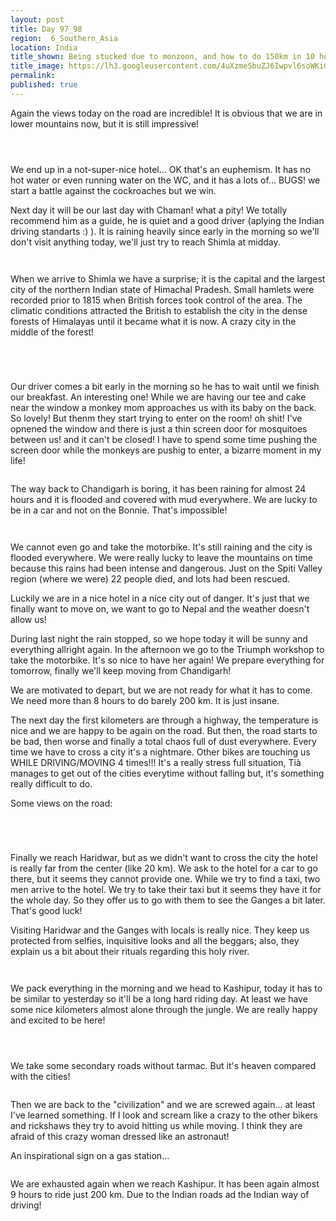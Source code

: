 ```yaml
---
layout: post
title: Day 97_98
region:  6_Southern_Asia
location: India
title_shown: Being stucked due to monzoon, and how to do 150km in 10 hours in India
title_image: https://lh3.googleusercontent.com/4uXzmeSbuZJ6Iwpvl6soWKiGDFyyFNj4Jp1-g1ANvQrIKxSYM8SWcNb2GaZBihx37VzAlHv_2XmxjvcCf67PDpCaumhtoXDu_u8AdMOTfcvQSiFlvHuFarWa5S0p8swXagRE5srM1BXxIjgd9RR_DYUfb2pobS9aPB8KRLTppeG8heG6wPzxyQgxyIwWN44GzW4KDgnN-rr5OuYasPVs8ZQRCxMG5vSTBCO60OgU2wirKJQKPTbHLaVHd3BQZJ8SalHGLpukr2SMPjLECvSJLXiwGlQd52JepevIYwPJ4JbkSojvOpO1wX-v9gfM4RxBv80Mq43igEvCPLNGPmpgx1e_n63BDGXW4bqRvBQnIPj1jnYNM48rOsV19Pb0SLCH7YJMI1nPpHVev87GfFNPR0yqT-YIouAun0EnyfI8I-MBlfceifKdO-crgfS1WwSGwGqC_oUwkJvCCiL3PqQlDwG1GxTGon033AAed2GOJfLx4HBjxNbt64tg2VpX7ewUzx8T3D5RTKLjAgJi37aO4QcA8B4_oBNX9KYnEXGONgFhFD3_GFHxBoQo-nf-QWMDiPPkpcj3uEGcj5KrvhRAYY7iHznt2XDR5mfLIfU2nfWIw9hrIiVsguvAfGfjNNHrNKklfYKU8h0iVX2S3SgVlXTHMO-R20Y0p2HnX5uZONJXqdZI-leRatSBY8eeXa1urvZNVRsiTSJTSAI759k=w836-h627-no 
permalink: 
published: true
---
```


Again the views today on the road are incredible! It is obvious that we are in lower mountains now, but it is still impressive!

<p><a
href="https://lh3.googleusercontent.com/vpzbJ0LpoHuOp1igLKWKyR_11B_uij-Wf1QSImQOyYzmLKBh5glg4WOtHtNRBWY9J4GxeL0NCeSUgB1QoES9Fk97Ak4WhtP2TiqRxGNZcJP_uR32ZIt_CHB3zLQxAmY-rylQJYorV8iUMFgB1ppKEMbzQYUQcjOf1R_hOMSs2-bBQHcOCt7U7vspAuTRxDYSVaNlQPgdwnMt2EkR-MUAjht-FWBw4Dewz29zaTrWwXuyd2zYv9t9CFdVLW4ZgnNZvZhFfBzPIz1St-BsWxuAyqTvzcrsJr5lsx2S54-N4mxBlYN1oQXExkPs_mR9dRV_79UeEGO_VlS_aQsKZJB2LR3BYGzayKHu_ZB8GGV2IL6o0RzGHoQY__CkH0lmIpbtUecWZ8LGI_bG36hV1aGLCHBBD8-u1K4gLb4BkDQK4T6tik2iiTveg5QGGBtSJCfVYQj3oU7qRZG_Xd_xOz7CZ4PlVf2hr5IpVAR62U0-5-CVQVwYyzuC4h6sY9rVAbO4dm49IWWt1OXx7y6_thyQl0kbq1WwfLF3pmrOjLZAWUl9rQm9kjFxdiwRWXG1jwDVB4IbM1mr7jO7bDGiSzd-l7Y1-PJfCbOL_FKNZQn3XSSSIGLYT4l_dUrJfpP6Gt1gBBVFiAFBGxyqi92OrrDVCl4pWhEXb0myIBLGKKk-8HzbE679v3FOADlDGA=w836-h627-no"><img 
src="https://lh3.googleusercontent.com/vpzbJ0LpoHuOp1igLKWKyR_11B_uij-Wf1QSImQOyYzmLKBh5glg4WOtHtNRBWY9J4GxeL0NCeSUgB1QoES9Fk97Ak4WhtP2TiqRxGNZcJP_uR32ZIt_CHB3zLQxAmY-rylQJYorV8iUMFgB1ppKEMbzQYUQcjOf1R_hOMSs2-bBQHcOCt7U7vspAuTRxDYSVaNlQPgdwnMt2EkR-MUAjht-FWBw4Dewz29zaTrWwXuyd2zYv9t9CFdVLW4ZgnNZvZhFfBzPIz1St-BsWxuAyqTvzcrsJr5lsx2S54-N4mxBlYN1oQXExkPs_mR9dRV_79UeEGO_VlS_aQsKZJB2LR3BYGzayKHu_ZB8GGV2IL6o0RzGHoQY__CkH0lmIpbtUecWZ8LGI_bG36hV1aGLCHBBD8-u1K4gLb4BkDQK4T6tik2iiTveg5QGGBtSJCfVYQj3oU7qRZG_Xd_xOz7CZ4PlVf2hr5IpVAR62U0-5-CVQVwYyzuC4h6sY9rVAbO4dm49IWWt1OXx7y6_thyQl0kbq1WwfLF3pmrOjLZAWUl9rQm9kjFxdiwRWXG1jwDVB4IbM1mr7jO7bDGiSzd-l7Y1-PJfCbOL_FKNZQn3XSSSIGLYT4l_dUrJfpP6Gt1gBBVFiAFBGxyqi92OrrDVCl4pWhEXb0myIBLGKKk-8HzbE679v3FOADlDGA=w836-h627-no" class="oversize" alt=""></a></p>

<p><a
href="https://lh3.googleusercontent.com/zdcKXCAHfIyu1vO5mzNP36vWD6-HzjqGY91VSh5XzfHnvCk2F8TN3AjMYB12BWp84QszBoD8eOCNlZQ_gtL2E8Uvql-PISW3-f6Z6UXl5PxIsl60fewH9O7cZDnbkoSBGr4XcQdZc2r8lN4PBMeSCcY48L9rsygdOmhHZ6URz3gzXEH9S8ee8NrZLoJHc0NvpWdumvcwF4eHWG4dQifxCVEbHZ6ZeR8ygPTaXkB5btJYHMdvRVB1qBOu7GdZ3MzYrYKdPvR4nT97OkukEXbjqw8VzmOZ0AKKeG7d1tj2DdSNV1m_Fwcw8aTsHG_vgpOceK4R7-pSBg9pE3HdWE7L9O6Dtok6BKYofYif5SiNvoyVsoUXZLh685mDPFTakU0H6Iqkgb-XevqgA_N6fSM5ZZ9ZuE6AMeRJPOsIz2WY9U0poO3xl9MMU6UqflSaYos_xgmuvxN1K2JCIty8dX-5qTCjzHErKKyNFYS5vgsgqsxlVQB19i3ijHDL4vATmKyazgzHALbfnAwACf_RRd5661Vp9tQIiStkFjjk14z-wWarBRJPYxohqdj_RptftC48q28V3FwrCeQc-nMLWz0chYNUszKcPEXaTKwf_d41r_40Mj2UNr7XLmqjkeMoxeVWm6sThKPqZ2-dY7wpAuGkgYjToc6rowsZXCsk9Rhlsc0bM4wvZycZnxYfNQ=w836-h627-no"><img 
src="https://lh3.googleusercontent.com/zdcKXCAHfIyu1vO5mzNP36vWD6-HzjqGY91VSh5XzfHnvCk2F8TN3AjMYB12BWp84QszBoD8eOCNlZQ_gtL2E8Uvql-PISW3-f6Z6UXl5PxIsl60fewH9O7cZDnbkoSBGr4XcQdZc2r8lN4PBMeSCcY48L9rsygdOmhHZ6URz3gzXEH9S8ee8NrZLoJHc0NvpWdumvcwF4eHWG4dQifxCVEbHZ6ZeR8ygPTaXkB5btJYHMdvRVB1qBOu7GdZ3MzYrYKdPvR4nT97OkukEXbjqw8VzmOZ0AKKeG7d1tj2DdSNV1m_Fwcw8aTsHG_vgpOceK4R7-pSBg9pE3HdWE7L9O6Dtok6BKYofYif5SiNvoyVsoUXZLh685mDPFTakU0H6Iqkgb-XevqgA_N6fSM5ZZ9ZuE6AMeRJPOsIz2WY9U0poO3xl9MMU6UqflSaYos_xgmuvxN1K2JCIty8dX-5qTCjzHErKKyNFYS5vgsgqsxlVQB19i3ijHDL4vATmKyazgzHALbfnAwACf_RRd5661Vp9tQIiStkFjjk14z-wWarBRJPYxohqdj_RptftC48q28V3FwrCeQc-nMLWz0chYNUszKcPEXaTKwf_d41r_40Mj2UNr7XLmqjkeMoxeVWm6sThKPqZ2-dY7wpAuGkgYjToc6rowsZXCsk9Rhlsc0bM4wvZycZnxYfNQ=w836-h627-no" class="oversize" alt=""></a></p>

<p><a
href="https://lh3.googleusercontent.com/6A6LJTrctkt97U0dA9gEMWthMreX36ZNKM7hiPgimpyUTofiOrCITvtX8sUaKWkxXcSZZLw_qkl7Vi20jwawgORBsA6i_E81AKZBnLoBZQdZxTiQ8ym2jFYHVxQ3dzD4ImNFZ0w4lNINyTU2nCkaiRWw6G4_sITMSKdgqu3YNbt1y-PVDXxWFSltDsRCeCgJjPQRm9JhvIBWnS3sOt9rNJ1FIll-vdE0hqOADH97UxDQfhjmccDcxk6rGd09Qwy7vvTQV2kB7jbE-_HB4YXebrFqdr7BPUpnDruj7H9Cf-wbHI4vKh_npXqe9JltR-XUFPzviIxbajXl_64Wt2cFmNyJCxAOlbaNMQDozgjAc454MX2DWQxdMwdPZE3Mqh2S6gZ-zm1Hcz_k6_tFwZtFEgiy5RT8fdXp9M3Ky7jBzm69_Y36_gjh7kLbK6DkU19UNhwvJ_uAnPQjQEkTLu6PX4IfpWHpButvudeZk4KYuZRVfOVIc3FyasEgcDV2q5H9dr7XX4zK8ZkfQLhuDPW07vaoWhsLTakZqEwrZNeMNXiycx5YJhXryUe2bOCAo2kl6vNjgWDsNEqZsQRFWBOyG9_YvNtNIlD27VmgqFT-b_s51r6_2hzhBYQ9131qz4HliNY9UWsSQOb5ju-PWndXG4ZgEUr2CvB4RyqW4yXf75NELiLT_4crzw_dNw=w471-h627-no"><img 
src="https://lh3.googleusercontent.com/6A6LJTrctkt97U0dA9gEMWthMreX36ZNKM7hiPgimpyUTofiOrCITvtX8sUaKWkxXcSZZLw_qkl7Vi20jwawgORBsA6i_E81AKZBnLoBZQdZxTiQ8ym2jFYHVxQ3dzD4ImNFZ0w4lNINyTU2nCkaiRWw6G4_sITMSKdgqu3YNbt1y-PVDXxWFSltDsRCeCgJjPQRm9JhvIBWnS3sOt9rNJ1FIll-vdE0hqOADH97UxDQfhjmccDcxk6rGd09Qwy7vvTQV2kB7jbE-_HB4YXebrFqdr7BPUpnDruj7H9Cf-wbHI4vKh_npXqe9JltR-XUFPzviIxbajXl_64Wt2cFmNyJCxAOlbaNMQDozgjAc454MX2DWQxdMwdPZE3Mqh2S6gZ-zm1Hcz_k6_tFwZtFEgiy5RT8fdXp9M3Ky7jBzm69_Y36_gjh7kLbK6DkU19UNhwvJ_uAnPQjQEkTLu6PX4IfpWHpButvudeZk4KYuZRVfOVIc3FyasEgcDV2q5H9dr7XX4zK8ZkfQLhuDPW07vaoWhsLTakZqEwrZNeMNXiycx5YJhXryUe2bOCAo2kl6vNjgWDsNEqZsQRFWBOyG9_YvNtNIlD27VmgqFT-b_s51r6_2hzhBYQ9131qz4HliNY9UWsSQOb5ju-PWndXG4ZgEUr2CvB4RyqW4yXf75NELiLT_4crzw_dNw=w471-h627-no" class="oversize" alt=""></a></p>

We end up in a not-super-nice hotel... OK that's an euphemism. It has no hot water or even running water on the WC, and it has a lots of... BUGS! we start a battle against the cockroaches but we win.

Next day it will be our last day with Chaman! what a pity! We totally recommend him as a guide, he is quiet and a good driver (aplying the Indian driving standarts :) ). It is raining heavily since early in the morning so we'll don't visit anything today, we'll just try to reach Shimla at midday. 

<p><a
href="https://lh3.googleusercontent.com/SAKanvW_PKY2_yVw2xntpoVaah0zGPXO-NTpYlDAeFASsa6m3lbwbkWMzILAag6_KQUD3p05YGfbYcw6EmfvyzPmSxVSt_pkAzZS1C3ik0VTeYr_lINBoRv8RPKJITW3s8YO--WBitWlQkqlRLZ36jvF0PBSdtNk5dgoVXSB4HbNw3bDAPrMUQ2u-ASsYQf-je_yl35DnDBajEq0MkD-2iiftnW00tRoXGjcTWk0-auKL7X9aAf3NDSSzs1cTOTpA3L-R5Hc_3Ae-XWxGaaBhS2xKqtnhjUjFHChw3iAHiWWS7jnCE_rI73IaJw5l1MecbbRCelIaK9GDD_x70qSjXoABVppQ6QM0V19Wk8ZuGydsnzhFni4otU-nrU4lboo0eVARh25KR3NF6xvO7h7iBymurfDcrRrFR4EmbvlH0hRHTqt1hig7VLz2cF-TqB8RwbuyuihcmYVhn4nSfaAxcVda5ARyZN8vZQA-F9hRtreCihOBkyHn074s1t2KBrZ8Xd-PoxcrijRrYuT0pXGN4WEhN3OBqc8Z50FWTgLV79IssiVTaJaduaDGFLk3B6OmOc5BBJCL5iXMSS7_qzjZKE8yim_hCgQIt4COyHak6qTT7LaiUvLHUofZ0bK-p-ht90sFQw-34PesVk4ENMoFnZgyEGNsLdmkFcR5W0r7T8grVu4ByRjLBjC9Q=w836-h627-no"><img 
src="https://lh3.googleusercontent.com/SAKanvW_PKY2_yVw2xntpoVaah0zGPXO-NTpYlDAeFASsa6m3lbwbkWMzILAag6_KQUD3p05YGfbYcw6EmfvyzPmSxVSt_pkAzZS1C3ik0VTeYr_lINBoRv8RPKJITW3s8YO--WBitWlQkqlRLZ36jvF0PBSdtNk5dgoVXSB4HbNw3bDAPrMUQ2u-ASsYQf-je_yl35DnDBajEq0MkD-2iiftnW00tRoXGjcTWk0-auKL7X9aAf3NDSSzs1cTOTpA3L-R5Hc_3Ae-XWxGaaBhS2xKqtnhjUjFHChw3iAHiWWS7jnCE_rI73IaJw5l1MecbbRCelIaK9GDD_x70qSjXoABVppQ6QM0V19Wk8ZuGydsnzhFni4otU-nrU4lboo0eVARh25KR3NF6xvO7h7iBymurfDcrRrFR4EmbvlH0hRHTqt1hig7VLz2cF-TqB8RwbuyuihcmYVhn4nSfaAxcVda5ARyZN8vZQA-F9hRtreCihOBkyHn074s1t2KBrZ8Xd-PoxcrijRrYuT0pXGN4WEhN3OBqc8Z50FWTgLV79IssiVTaJaduaDGFLk3B6OmOc5BBJCL5iXMSS7_qzjZKE8yim_hCgQIt4COyHak6qTT7LaiUvLHUofZ0bK-p-ht90sFQw-34PesVk4ENMoFnZgyEGNsLdmkFcR5W0r7T8grVu4ByRjLBjC9Q=w836-h627-no" class="oversize" alt=""></a></p>

<p><a
href="https://lh3.googleusercontent.com/PBskaO1MIPLb5WpUyIh0IZ8aBZuqvKrSdjd-wDUBfU8FcQ_r8mzpdzOuGtimd3MOfncYMvN2arEAkwHmKDfRcEQp3U14DD5P5nZ-Btw4kFcN0dkVFYjnbF2kD9qIq8u6Fqq4oT-ViIazjmktbxa-F82NczXtSQtkymPy-BNaciG1S--dKYw_x24YXEk7qb2dl3W1H3_mrMECdAE65jsVtB1WDH9-ayRdQWI_VFGjCnPYLvjyzN0zGipUa5EEqmJ-6pPmApvHate_dbe3tLn-g7BiQiYc3QRRaZR-nZ2-Gf5S-nAcGq_cmk_RPGaZHmbgYjJ6DCQEeIExjDJI_QJw4N-A_JP0CqAfIbGU8To-jqBP9MKAAHvjTyGR4iiEQBBdF3Vmf6Nvz2_ygMQINI2l0tfsRBteeZk2cJBpTWOKi0POfu32ag4gzCzYQRrqru-lYRhrqJ81ihanB34jx0CnwQK1A7ZCwbsfLgFypjkVEUPRQrEpUGs31Awgw1Q6B5iv-8qq2ifNyjXk-jbree2mR202UbXe8lfsE8g7HPQgQg1VjWtmiScxz3Vfza4fO4CAS3IbC0d5ksXQUnDxxq-UZPdiVjJJE6mJsAykSOlAHOmtaG9C1dUaCPI1GEAUqiOjprXi_qvarJ-Juna_DlY6hcp2n3P7403QVEITgymh4snCnLRpbEhNsbeS8g=w836-h627-no"><img 
src="https://lh3.googleusercontent.com/PBskaO1MIPLb5WpUyIh0IZ8aBZuqvKrSdjd-wDUBfU8FcQ_r8mzpdzOuGtimd3MOfncYMvN2arEAkwHmKDfRcEQp3U14DD5P5nZ-Btw4kFcN0dkVFYjnbF2kD9qIq8u6Fqq4oT-ViIazjmktbxa-F82NczXtSQtkymPy-BNaciG1S--dKYw_x24YXEk7qb2dl3W1H3_mrMECdAE65jsVtB1WDH9-ayRdQWI_VFGjCnPYLvjyzN0zGipUa5EEqmJ-6pPmApvHate_dbe3tLn-g7BiQiYc3QRRaZR-nZ2-Gf5S-nAcGq_cmk_RPGaZHmbgYjJ6DCQEeIExjDJI_QJw4N-A_JP0CqAfIbGU8To-jqBP9MKAAHvjTyGR4iiEQBBdF3Vmf6Nvz2_ygMQINI2l0tfsRBteeZk2cJBpTWOKi0POfu32ag4gzCzYQRrqru-lYRhrqJ81ihanB34jx0CnwQK1A7ZCwbsfLgFypjkVEUPRQrEpUGs31Awgw1Q6B5iv-8qq2ifNyjXk-jbree2mR202UbXe8lfsE8g7HPQgQg1VjWtmiScxz3Vfza4fO4CAS3IbC0d5ksXQUnDxxq-UZPdiVjJJE6mJsAykSOlAHOmtaG9C1dUaCPI1GEAUqiOjprXi_qvarJ-Juna_DlY6hcp2n3P7403QVEITgymh4snCnLRpbEhNsbeS8g=w836-h627-no" class="oversize" alt=""></a></p>

When we arrive to Shimla we have a surprise; it is the capital and the largest city of the northern Indian state of Himachal Pradesh. Small hamlets were recorded prior to 1815 when British forces took control of the area. The climatic conditions attracted the British to establish the city in the dense forests of Himalayas until it became what it is now. A crazy city in the middle of the forest!

<p><a
href="https://lh3.googleusercontent.com/ZKYpBJ1jsedN_m7TVNh-4NsUOCNgfq7VcnIpU_Vd7Wb-wqbqLm5bB9fyXrMulMGCVSAdU3Fo0Ct3EdeS4cgcql-zX9sbIUe1SGKEsVlweZW75eMsUxcuDlnp8BEFqn1NFJHnyr9LHcxfP-xvRNbMc7Ttc-MIAf6Q8UW_Xg0IG03-VYALkNWe1d09m0bSlDeYvtpC8uBDejpLl2Nk_IuRP6WZZBRqo4vNz7eZ8V6jz7FWPp5KORmpE5XI_1vOc0WEfUZcW_MWj9uhqTuHQW4mHsPZ1NVJI8UK4f2FLadc_pYQGeFR4-SIEm1QOx9wsof89CiK7VEtcGRJUK82IOKrGRP6E3yeCGxnS4eUhH1VUlzpxkuI6ExzbW8NEWzJrRp_Mlpi7bkGANDALoVdbiioUm1QBT8sd0Y_ceGYfme5dYtszXqeUtg-Vf090wcUJpi_SmHIb2-21Rotp2r5mo7A--abf2R2bKYtErCWbx-yFOfMnRspHh4NgygSn-VTHXKPR2hfZjmEobnhrzNhqmdqWXaSCiL-cO2K7Sy4h5eRnYs7Id1PecAYbM_IM-n1ye8FZBnttQ4rFr0l8C1joN32QX6ZHw38DWhEwuYeXo16lmQPhXvkdAKlGrh9c8qPSoSM7MSHMCCMzC72oRTiN8HKjCiGPmXr1QBSypo2yYaaN1hONijmzycKLlwPUQ=w836-h627-no"><img 
src="https://lh3.googleusercontent.com/ZKYpBJ1jsedN_m7TVNh-4NsUOCNgfq7VcnIpU_Vd7Wb-wqbqLm5bB9fyXrMulMGCVSAdU3Fo0Ct3EdeS4cgcql-zX9sbIUe1SGKEsVlweZW75eMsUxcuDlnp8BEFqn1NFJHnyr9LHcxfP-xvRNbMc7Ttc-MIAf6Q8UW_Xg0IG03-VYALkNWe1d09m0bSlDeYvtpC8uBDejpLl2Nk_IuRP6WZZBRqo4vNz7eZ8V6jz7FWPp5KORmpE5XI_1vOc0WEfUZcW_MWj9uhqTuHQW4mHsPZ1NVJI8UK4f2FLadc_pYQGeFR4-SIEm1QOx9wsof89CiK7VEtcGRJUK82IOKrGRP6E3yeCGxnS4eUhH1VUlzpxkuI6ExzbW8NEWzJrRp_Mlpi7bkGANDALoVdbiioUm1QBT8sd0Y_ceGYfme5dYtszXqeUtg-Vf090wcUJpi_SmHIb2-21Rotp2r5mo7A--abf2R2bKYtErCWbx-yFOfMnRspHh4NgygSn-VTHXKPR2hfZjmEobnhrzNhqmdqWXaSCiL-cO2K7Sy4h5eRnYs7Id1PecAYbM_IM-n1ye8FZBnttQ4rFr0l8C1joN32QX6ZHw38DWhEwuYeXo16lmQPhXvkdAKlGrh9c8qPSoSM7MSHMCCMzC72oRTiN8HKjCiGPmXr1QBSypo2yYaaN1hONijmzycKLlwPUQ=w836-h627-no" class="oversize" alt=""></a></p>

<p><a
href="https://lh3.googleusercontent.com/gsYk2n1UcwylZm1IWXPKv4UIdDpR_xgzMSPZ_ypXEXsO40nd6-coKuph2EdFwZ33SgnUdgLk0fpjp9zsOenFfaO2dRkIVYXaXeY1CDlu40eZGUEudHP9D0BC8appl4hUV_2DtwhwwYKWKOdr3U-S1FZeerxezC0tkN8StX68ckSbaACYMKZdppFC_eZe7ehkQ6NvWpOt3zvRKy_Oy8bRl0yqiJ953BRBiLsb8blj3lRoanAjSvKQ7LJWneXF-biYaK132JfaTUw4IErftWWl65orh9lR52Q_kMBEzWiV3b57fQkXfrup5i8U0Om1dSvR4y-MwBnHRi_qpBc7hxM1LDYwBddKXJQi7rGWpGP4C1BdmugFuKLk4uEMcKMWMueQhAePmtdIH2tsq4DVOfv39HcQ_JQIqjKRcLHZnDV2TmBmm_pAHtR7nAWGW7a8RtEwO1eGXUPuYIvSmeE0c6z6dY4aSZJLpz-kmgk-ua3JEm-5Y9oIX_8wY_IatiplDYXRcUlEA2VNb1JOu--Eb_cWHVajs8vxCNm2P_PK0BXcN3VnjO93AzMtverXYcWzmhcBUVerukNmJK27rwWFuOP2PFiO3unEI3UVVsx1qCZc-Liyvh9ubjPFmmAXOWkMUnIgZMk7PG1dh1kGkTnPxtPOkjPPXjgYdvelGJJBSUp6WaNs9ilNLUol_uw45w=w836-h627-no"><img 
src="https://lh3.googleusercontent.com/gsYk2n1UcwylZm1IWXPKv4UIdDpR_xgzMSPZ_ypXEXsO40nd6-coKuph2EdFwZ33SgnUdgLk0fpjp9zsOenFfaO2dRkIVYXaXeY1CDlu40eZGUEudHP9D0BC8appl4hUV_2DtwhwwYKWKOdr3U-S1FZeerxezC0tkN8StX68ckSbaACYMKZdppFC_eZe7ehkQ6NvWpOt3zvRKy_Oy8bRl0yqiJ953BRBiLsb8blj3lRoanAjSvKQ7LJWneXF-biYaK132JfaTUw4IErftWWl65orh9lR52Q_kMBEzWiV3b57fQkXfrup5i8U0Om1dSvR4y-MwBnHRi_qpBc7hxM1LDYwBddKXJQi7rGWpGP4C1BdmugFuKLk4uEMcKMWMueQhAePmtdIH2tsq4DVOfv39HcQ_JQIqjKRcLHZnDV2TmBmm_pAHtR7nAWGW7a8RtEwO1eGXUPuYIvSmeE0c6z6dY4aSZJLpz-kmgk-ua3JEm-5Y9oIX_8wY_IatiplDYXRcUlEA2VNb1JOu--Eb_cWHVajs8vxCNm2P_PK0BXcN3VnjO93AzMtverXYcWzmhcBUVerukNmJK27rwWFuOP2PFiO3unEI3UVVsx1qCZc-Liyvh9ubjPFmmAXOWkMUnIgZMk7PG1dh1kGkTnPxtPOkjPPXjgYdvelGJJBSUp6WaNs9ilNLUol_uw45w=w836-h627-no" class="oversize" alt=""></a></p>

<p><a
href="https://lh3.googleusercontent.com/0BbNZrMUp0QhNM8liAur4khmZ_3lQXB0vFfOhSTP06wIlfJprZYrPT60f7ahhMtIoHbp3eGzmaiN5_B2rEgXPsCeAugPZwJ5PNVS75J2v7Wlw-BPjeerbK5yFsxJ1Eo55P7b7jy7D2yK1co6SUqGz-IUaaeohIApMyAyvcwUuzvQgKwKj9iBQh1DaArYr9bg3unZ367PFyRZDn98Cyy2vG0bpWEUqK7ezLlJdbLMJ0Pv-QTBrbV97UZSrqPw23FH5520BCRqzI0O_kdau87JceuMpmhgz1k5aTCYADaGjMMHrSpbtfgDjmDz3lnAA1olqlUETrrB7nJPBrDnks0V9DC-pAuxXu4SJMoSlfgkCLdmGx_xkHrOEvgutnySW5ZkGYD0YS3r4n_x1tNIU5BjDi4YvZFD_aw4xe0XR990NDZJK9XsYUbJQyyp-uIOQ7cFaK_WCen63_FFbL4NiuMSRp1vcRKfA_8rGIUvQAHerx9Z_7pFnebWtZkCVFLSfpeGWtCFjanZe37fZHebsW84_YQ3VnzzEiD0-QGCA2FInrPEBSNedECpFpRyWxVcm4aP4VTeuepWP-si5RVpHDmewSwLd1aNm0qrYM0n_69_nbkIxj4it9Nq-_56qpZr_WMvJPmksdbOYcBzu18YotWkr8jyH23zRN1JTDCBP8DXzWOlVoWZP2fnY_7lQQ=w836-h627-no"><img 
src="https://lh3.googleusercontent.com/0BbNZrMUp0QhNM8liAur4khmZ_3lQXB0vFfOhSTP06wIlfJprZYrPT60f7ahhMtIoHbp3eGzmaiN5_B2rEgXPsCeAugPZwJ5PNVS75J2v7Wlw-BPjeerbK5yFsxJ1Eo55P7b7jy7D2yK1co6SUqGz-IUaaeohIApMyAyvcwUuzvQgKwKj9iBQh1DaArYr9bg3unZ367PFyRZDn98Cyy2vG0bpWEUqK7ezLlJdbLMJ0Pv-QTBrbV97UZSrqPw23FH5520BCRqzI0O_kdau87JceuMpmhgz1k5aTCYADaGjMMHrSpbtfgDjmDz3lnAA1olqlUETrrB7nJPBrDnks0V9DC-pAuxXu4SJMoSlfgkCLdmGx_xkHrOEvgutnySW5ZkGYD0YS3r4n_x1tNIU5BjDi4YvZFD_aw4xe0XR990NDZJK9XsYUbJQyyp-uIOQ7cFaK_WCen63_FFbL4NiuMSRp1vcRKfA_8rGIUvQAHerx9Z_7pFnebWtZkCVFLSfpeGWtCFjanZe37fZHebsW84_YQ3VnzzEiD0-QGCA2FInrPEBSNedECpFpRyWxVcm4aP4VTeuepWP-si5RVpHDmewSwLd1aNm0qrYM0n_69_nbkIxj4it9Nq-_56qpZr_WMvJPmksdbOYcBzu18YotWkr8jyH23zRN1JTDCBP8DXzWOlVoWZP2fnY_7lQQ=w836-h627-no" class="oversize" alt=""></a></p>

<p><a
href="https://lh3.googleusercontent.com/7pqYKhU2fKOGr51ubZdt7ZbcLgDZjGd-ka-2kjQkzAvzR45OTDK__z9q742hUB14a77c8F9YpPMqxDA2yAiDx1gpvbLvPtifZXM1QSXsdTc4BFFn7yysA4OEHxpmsWWe7Ez1NbFvemX7D42CQQv0zUk7UAB3pacUljNBuHjtp9aws-UfVjfiNdGdNxBUXDan43nj3IGA4Z6O70kB7MpLxbxS3OlGVdirHO2SmzGwJ0kk9Qxkl-iYs4REp6E8jGjU6Uazf45kqEOzkHvWeFYWRCczZNRt0ex68W8OLULPitY9-AaJt9abFZi2UbCoqVEU6D1h9P97kKmIwr7-ff0r0ewokXLlF9IuVNKN_eUaJFqs-j-1KMZ2ZmQ9HDwQWOEC1uMcTXc76UHDmojozZcecN5jq7TnQqgb8m5RPaTxnsb8oqWPYX0kYd2Mavm3C4XuH0NFeb53MDTdaBoV-ALBeETTqgrE3I7hWf1Ix1drLBUcY_lfI1ClMYsNg2QP-0XQoCwNxRV1v9LcXtDiHCNIPLWAR8aCzrb2AzLBS9sBB4PKfSAwLEkI0u3rooLuV1NDQG_zJp-mC3dXNZ5lseSjkITu_-YN9GxjGvjqYmKukQQS9SA5yWFSZZwNRpkB_SA21Uyn4Yb0Kfji_j_T5tvvvb360Vp3J2Ghi0_fVyR0U1HF3lGesuT7-_lf5w=w836-h627-no"><img 
src="https://lh3.googleusercontent.com/7pqYKhU2fKOGr51ubZdt7ZbcLgDZjGd-ka-2kjQkzAvzR45OTDK__z9q742hUB14a77c8F9YpPMqxDA2yAiDx1gpvbLvPtifZXM1QSXsdTc4BFFn7yysA4OEHxpmsWWe7Ez1NbFvemX7D42CQQv0zUk7UAB3pacUljNBuHjtp9aws-UfVjfiNdGdNxBUXDan43nj3IGA4Z6O70kB7MpLxbxS3OlGVdirHO2SmzGwJ0kk9Qxkl-iYs4REp6E8jGjU6Uazf45kqEOzkHvWeFYWRCczZNRt0ex68W8OLULPitY9-AaJt9abFZi2UbCoqVEU6D1h9P97kKmIwr7-ff0r0ewokXLlF9IuVNKN_eUaJFqs-j-1KMZ2ZmQ9HDwQWOEC1uMcTXc76UHDmojozZcecN5jq7TnQqgb8m5RPaTxnsb8oqWPYX0kYd2Mavm3C4XuH0NFeb53MDTdaBoV-ALBeETTqgrE3I7hWf1Ix1drLBUcY_lfI1ClMYsNg2QP-0XQoCwNxRV1v9LcXtDiHCNIPLWAR8aCzrb2AzLBS9sBB4PKfSAwLEkI0u3rooLuV1NDQG_zJp-mC3dXNZ5lseSjkITu_-YN9GxjGvjqYmKukQQS9SA5yWFSZZwNRpkB_SA21Uyn4Yb0Kfji_j_T5tvvvb360Vp3J2Ghi0_fVyR0U1HF3lGesuT7-_lf5w=w836-h627-no" class="oversize" alt=""></a></p>

Our driver comes a bit early in the morning so he has to wait until we finish our breakfast. An interesting one!  While we are having our tee and cake near the window a monkey mom approaches us with its baby on the back. So lovely! But thenm they start trying to enter on the room! oh shit! I've opnened the window and there is just a thin screen door for mosquitoes between us! and it can't be closed! I have to spend some time pushing the screen door while the monkeys are pushig to enter, a bizarre moment in my life!

<p><a
href="https://lh3.googleusercontent.com/2oXgUTkNyiPlM49ZmaDWXj257aB4KAdUoA2ltMP9Tz82VfHTuTQLavBtpCL9WI1U91O3OCy3XOyT6lFU5Fdt1gHRaTj9s4pAG2JZQglumhM2Sndr9h9yoqWmGTYA-NVRqvsZON3JI6gaO945XBe34AX5ND9NY7nJCY9jv3M7hEbMWoKPfTvoU_OIwU6JrcjCL6Crx9ZinqEU9keA_L6EaN6q_SAohbR4GvTUJagevD8s8pmBOxgo6inkdFkSlzFIB2hBOMYTSAULlzAIIO5khzxfYH_JPN54dr7KJO5yb0KhGYcU-Q8Y9fyLp15RdZxNQs9vnAaMZbTzdB7Ce5fZ0TcMytnCLszmYuVZeCS4dtITkj8cwb0_5hxaLD-AvWbNaKG8rK_z2FDkVlAKn4QnSsnqpEiIEicdOq-o3XYjtOVTZejVLIMzvgwnJwIlW79Fv7PFVwxlL1YpKuyebWrEMhnsiveOEWGvJlmhPefeQbGZLMCObkIpsBcyqfvxWeNrEVsawU2cjAoPcmo7-nlH4dXZUWqYqX32vsAKZdgdEEiGpmh2Ep0MlaicZMvsWqj9y1eAakzc7Zby4DmtDBH9G7PnpGnZwOGJq4H4iZvGre9ig3cA9-Bo4Gv9gRp43MsxnipezCv9Uu3rftHBF7UdsxqLIca-lOt-hBY8B32xJgabPyXUl61USHSEJg=w471-h627-no"><img 
src="https://lh3.googleusercontent.com/2oXgUTkNyiPlM49ZmaDWXj257aB4KAdUoA2ltMP9Tz82VfHTuTQLavBtpCL9WI1U91O3OCy3XOyT6lFU5Fdt1gHRaTj9s4pAG2JZQglumhM2Sndr9h9yoqWmGTYA-NVRqvsZON3JI6gaO945XBe34AX5ND9NY7nJCY9jv3M7hEbMWoKPfTvoU_OIwU6JrcjCL6Crx9ZinqEU9keA_L6EaN6q_SAohbR4GvTUJagevD8s8pmBOxgo6inkdFkSlzFIB2hBOMYTSAULlzAIIO5khzxfYH_JPN54dr7KJO5yb0KhGYcU-Q8Y9fyLp15RdZxNQs9vnAaMZbTzdB7Ce5fZ0TcMytnCLszmYuVZeCS4dtITkj8cwb0_5hxaLD-AvWbNaKG8rK_z2FDkVlAKn4QnSsnqpEiIEicdOq-o3XYjtOVTZejVLIMzvgwnJwIlW79Fv7PFVwxlL1YpKuyebWrEMhnsiveOEWGvJlmhPefeQbGZLMCObkIpsBcyqfvxWeNrEVsawU2cjAoPcmo7-nlH4dXZUWqYqX32vsAKZdgdEEiGpmh2Ep0MlaicZMvsWqj9y1eAakzc7Zby4DmtDBH9G7PnpGnZwOGJq4H4iZvGre9ig3cA9-Bo4Gv9gRp43MsxnipezCv9Uu3rftHBF7UdsxqLIca-lOt-hBY8B32xJgabPyXUl61USHSEJg=w471-h627-no" class="oversize" alt=""></a></p>

The way back to Chandigarh is boring, it has been raining for almost 24 hours and it is flooded and covered with mud everywhere. We are lucky to be in a car and not on the Bonnie. That's impossible!

<p><a
href="https://lh3.googleusercontent.com/l8pJWheUi13yNiuM1Gx87VtAkiaowbTF2CWQXtNU9k5olVA8PKQQ7-nGp1k6OqVeh6wQe78hGkkRW9JQEp8RSzFZPmSl4TVkDHZLl0PkVlqTeLcwJP8gVPvV8HMdVsYMxX8NT_tCLqe1o1fRbKYeP8FBYv--tp1BVnwo3AgUQg4EkfL6s-d64sMOxUdZckYMs0PR7c5Dq_4TX--hOAupgPXikXnH1ZK_LkFtIxSEcfBxrp3-BIFVRFkB-s4mrrIOY0T7noUO9-szYcMkg0WZjy2v-AC3oDhzzjJIPR_WzR3Shp3iaaTqSasudJkaLJoXZ0UNe3ksfpiqSkHxg6VsdTkomxWxSZ5j5iNIm089GcwoPdn5WWHbNw3fOQKRookq_-CGB75JQ-p3iayEhYZ0jBFlfn2UaDqmJ9Smc7ROebiLXyTMdxPznhimmelHpr1EXmy0BsApZbQLG8mmy7cO8a4ipCDpSusnxrAndLYkECgjeUgGYPBzCgsUFVJ35OH4hn2L969G0Mr2AktvJ2o8S0KB2HsossRKZ3jYGj68tHuDlrsplAzLTYf3tZS1sWXfIbM3EfM3TNknsD0plUXcKacZKpevTl1GcJU1fULQh4t_ZtqSX5yX0bZoCtKPpxupfQREVfyI-LvsSnu8bG3dx7hCak76HS2ofqj4nIEVjCL0sA-l68u9XQQm9g=w669-h502-no"><img 
src="https://lh3.googleusercontent.com/l8pJWheUi13yNiuM1Gx87VtAkiaowbTF2CWQXtNU9k5olVA8PKQQ7-nGp1k6OqVeh6wQe78hGkkRW9JQEp8RSzFZPmSl4TVkDHZLl0PkVlqTeLcwJP8gVPvV8HMdVsYMxX8NT_tCLqe1o1fRbKYeP8FBYv--tp1BVnwo3AgUQg4EkfL6s-d64sMOxUdZckYMs0PR7c5Dq_4TX--hOAupgPXikXnH1ZK_LkFtIxSEcfBxrp3-BIFVRFkB-s4mrrIOY0T7noUO9-szYcMkg0WZjy2v-AC3oDhzzjJIPR_WzR3Shp3iaaTqSasudJkaLJoXZ0UNe3ksfpiqSkHxg6VsdTkomxWxSZ5j5iNIm089GcwoPdn5WWHbNw3fOQKRookq_-CGB75JQ-p3iayEhYZ0jBFlfn2UaDqmJ9Smc7ROebiLXyTMdxPznhimmelHpr1EXmy0BsApZbQLG8mmy7cO8a4ipCDpSusnxrAndLYkECgjeUgGYPBzCgsUFVJ35OH4hn2L969G0Mr2AktvJ2o8S0KB2HsossRKZ3jYGj68tHuDlrsplAzLTYf3tZS1sWXfIbM3EfM3TNknsD0plUXcKacZKpevTl1GcJU1fULQh4t_ZtqSX5yX0bZoCtKPpxupfQREVfyI-LvsSnu8bG3dx7hCak76HS2ofqj4nIEVjCL0sA-l68u9XQQm9g=w669-h502-no" class="oversize" alt=""></a></p>

<p><a
href="https://lh3.googleusercontent.com/ZTniShOWopHPbqDg8RC1A6BuDCmVdkgsOFF8VdvpyJgza1-l76AeMSouvbsvAqtds0N2au8Z930Vu7RSC7JGeEaCMfmDgK-iDIZgn3l0O9nwNP1xoJAOGRSDpGh_kdtFcZ00MGtjqPkZlubpFHiyIhDJmqYJqD5YnNYReUrQz-bLP35jJljb9A49wzvq69bCIewuyDx-gvFiH1EiNKXimBeAwLB3kaWueMoNnjo2a0lq9FBSpN0kIJIQngDIY496OdPIznvDrucyoNxIUI6mlPQpY_V_ijU5BrOwfsqwT662nv2uX-BkxfI1dMCTW-p_U8N8PprRPaVaygI8JyY2llPtI93YreIA8ceDIl4r2WxDnt1f-b8FOMXSdNNTLqMioxgHr0PDXGex2_sxFtgYDILEDET6JSX5w0Ty4nFTmgz3HdOJQRmLe9sDMwd89u_53UsYkLE0dOzDq9IDiIQJLoEHs80hjjLvowJFTDojsJY-lrL1TGVLCptSzXgYs2rbrUeshYX23xP-n6ZgCGi_ci7JKxBk6HmoKFmj2zFHkIRDmGz6FwvclJ4NUOPZbjQJO-UjbhSu2CETYuvgz3aZubQdaGY7kUO2gOJNqKOONn4VDQkWHyzRqPrIm2mupHurrTiHSMVPQXNcY5iCWpF8i7lsGdDpCZya7NNlkzyMiFnHF5jiaka3_kOAIA=w669-h502-no"><img 
src="https://lh3.googleusercontent.com/ZTniShOWopHPbqDg8RC1A6BuDCmVdkgsOFF8VdvpyJgza1-l76AeMSouvbsvAqtds0N2au8Z930Vu7RSC7JGeEaCMfmDgK-iDIZgn3l0O9nwNP1xoJAOGRSDpGh_kdtFcZ00MGtjqPkZlubpFHiyIhDJmqYJqD5YnNYReUrQz-bLP35jJljb9A49wzvq69bCIewuyDx-gvFiH1EiNKXimBeAwLB3kaWueMoNnjo2a0lq9FBSpN0kIJIQngDIY496OdPIznvDrucyoNxIUI6mlPQpY_V_ijU5BrOwfsqwT662nv2uX-BkxfI1dMCTW-p_U8N8PprRPaVaygI8JyY2llPtI93YreIA8ceDIl4r2WxDnt1f-b8FOMXSdNNTLqMioxgHr0PDXGex2_sxFtgYDILEDET6JSX5w0Ty4nFTmgz3HdOJQRmLe9sDMwd89u_53UsYkLE0dOzDq9IDiIQJLoEHs80hjjLvowJFTDojsJY-lrL1TGVLCptSzXgYs2rbrUeshYX23xP-n6ZgCGi_ci7JKxBk6HmoKFmj2zFHkIRDmGz6FwvclJ4NUOPZbjQJO-UjbhSu2CETYuvgz3aZubQdaGY7kUO2gOJNqKOONn4VDQkWHyzRqPrIm2mupHurrTiHSMVPQXNcY5iCWpF8i7lsGdDpCZya7NNlkzyMiFnHF5jiaka3_kOAIA=w669-h502-no" class="oversize" alt=""></a></p>

We cannot even go and take the motorbike. It's still raining and the city is flooded everywhere. We were really lucky to leave the mountains on time because this rains had been intense and dangerous. Just on the Spiti Valley region (where we were) 22 people died, and lots had been rescued. 

Luckily we are in a nice hotel in a nice city out of danger. It's just that we finally want to move on, we want to go to Nepal and the weather doesn't allow us!

During last night the rain stopped, so we hope today it will be sunny and everything allright again. In the afternoon we go to the Triumph workshop to take the motorbike. It's so nice to have her again!
We prepare everything for tomorrow, finally we'll keep moving from Chandigarh!

We are motivated to depart, but we are not ready for what it has to come. We need more than 8 hours to do barely 200 km. It is just insane.

The next day the first kilometers are through a highway, the temperature is nice and we are happy to be again on the road. But then, the road starts to be bad, then worse and finally a total chaos full of dust everywhere. Every time we have to cross a city it's a nightmare. Other bikes are touching us WHILE DRIVING/MOVING 4 times!!! It's a really stress full situation, Tià manages to get out of the cities everytime without falling but, it's something really difficult to do.

Some views on the road:

<p><a
href="https://lh3.googleusercontent.com/sibO4w-4-z7pnS79CqbUjKrTVaohVdMVDyzd-xoDGDUQCcs2rz68GOkqIYJ91IqyPemzvFJ0qkZXpTdHqGQG8X2-b3MfMkS4qGsoFy4luy51u4s5rPrkVZPQOFAnaApRYub3AA2PqwaKkmUl2QZTthEURykXpxlj02V2sjbYKgg1rYvbKEOSP6wyd6MUmDhGaq2cPHmP2lYuAdqvwub_GRTIoGSdwwse7uu_WbND-1tpbPoUgO7D5qOH_Znd6YUZd8N9WXRiINfol6aoS-AvQl8GmKV0r0Ag9q7t7HPGSoYVRgtMtl7Jj0wUDxV6_s6-Yf4IMNru8Q_q2qHM0gdrMQbfLgfu2idE2eBTc9vZqf5n487iczzkSYrBSfh01XM6i6MdxstPB2C3UWDe5ey3Xeim46jDwJQIyeJ4hDwL0ZfePeEcHe9CdgAA2sPAPTN7hKjaP979ZIJNZu9Dcl9-mj85bdYjCxGUmTlYZgw1Y14MRwIGvHrn85mXkfEfWsXeKtJi7zEtU6wunrz9bJptHVcHo1r9lZI0bPKwRbJVxKEGmVAxB1N5cValE6twCkimXMupLkVDXE6yR7jwXx8VXQxR5isi0uohLr7SBHsGhcUkNlEZ8B5npdHH7Xr-ImsahVaLXJ29pb65jvOuJrUAo6rG5mMngu1luS0jpBNaChNyf0dlDoOHjnwFyg=w836-h627-no"><img 
src="https://lh3.googleusercontent.com/sibO4w-4-z7pnS79CqbUjKrTVaohVdMVDyzd-xoDGDUQCcs2rz68GOkqIYJ91IqyPemzvFJ0qkZXpTdHqGQG8X2-b3MfMkS4qGsoFy4luy51u4s5rPrkVZPQOFAnaApRYub3AA2PqwaKkmUl2QZTthEURykXpxlj02V2sjbYKgg1rYvbKEOSP6wyd6MUmDhGaq2cPHmP2lYuAdqvwub_GRTIoGSdwwse7uu_WbND-1tpbPoUgO7D5qOH_Znd6YUZd8N9WXRiINfol6aoS-AvQl8GmKV0r0Ag9q7t7HPGSoYVRgtMtl7Jj0wUDxV6_s6-Yf4IMNru8Q_q2qHM0gdrMQbfLgfu2idE2eBTc9vZqf5n487iczzkSYrBSfh01XM6i6MdxstPB2C3UWDe5ey3Xeim46jDwJQIyeJ4hDwL0ZfePeEcHe9CdgAA2sPAPTN7hKjaP979ZIJNZu9Dcl9-mj85bdYjCxGUmTlYZgw1Y14MRwIGvHrn85mXkfEfWsXeKtJi7zEtU6wunrz9bJptHVcHo1r9lZI0bPKwRbJVxKEGmVAxB1N5cValE6twCkimXMupLkVDXE6yR7jwXx8VXQxR5isi0uohLr7SBHsGhcUkNlEZ8B5npdHH7Xr-ImsahVaLXJ29pb65jvOuJrUAo6rG5mMngu1luS0jpBNaChNyf0dlDoOHjnwFyg=w836-h627-no" class="oversize" alt=""></a></p>

<p><a
href="https://lh3.googleusercontent.com/AVb1kPjp9p_mN76bfs6ujLjL4on1Rrh2OVxcwGVDsQs0NW2BAk_8ofJv_G3I4a4w6R_jGeNoXCSLNsFvE1H0_j8oka4oQ-EYrfN1usdV3sTfNyh1SqjX_49sij_FSYb4mArkfMwhY5koYm9PJlPaHTs3iboecpSsutvcDoM2dg9OtVSgLnVoQCh6p9NPFN35WBlOinj_AAZwfGeOq73STvGrefklrSl4J1jSeTPpH7zxwZgVhDJ2VUlMqG_lkFHWXeAZaJqmmVT14Xsss-fre-fnKCFaHmHFIEceoMsoQFXzUGlWxmuCXw9TOShdGYUJ33E-_4qmitg0dUeADYrY_LXs44k2f3jJX5zwcy6ZNGQeTEfTMd20MSroZqoksUh6IHYpy5odbDJh9ZP2weHet-XUHVWytSvNAU1BMi-AdKaKg0KZNq5ghiIHhH672eQa0Vt5yUlG9bth5D7ANqgoa_ikS5xa0PS-aM2DawX8ywZizPrh4dpeheqsJux3b9_T5bhsDGI3CX10KDgp7h5DK2At3wUzuyulS7HOlstE5OQOTMMSTA1KJN_4Q6DFV8qoOJ7j58W7ugehrmOo4i9hSlEMZy-9zxQd4U8-w3xK8nL4slNRvkbO_RBDgcw0wIy-xZjcGi2Yba5jHD5siYTAzflss86KbqykDOFpn47-2L_JPsU-upc1bi0SOQ=w836-h627-no"><img 
src="https://lh3.googleusercontent.com/AVb1kPjp9p_mN76bfs6ujLjL4on1Rrh2OVxcwGVDsQs0NW2BAk_8ofJv_G3I4a4w6R_jGeNoXCSLNsFvE1H0_j8oka4oQ-EYrfN1usdV3sTfNyh1SqjX_49sij_FSYb4mArkfMwhY5koYm9PJlPaHTs3iboecpSsutvcDoM2dg9OtVSgLnVoQCh6p9NPFN35WBlOinj_AAZwfGeOq73STvGrefklrSl4J1jSeTPpH7zxwZgVhDJ2VUlMqG_lkFHWXeAZaJqmmVT14Xsss-fre-fnKCFaHmHFIEceoMsoQFXzUGlWxmuCXw9TOShdGYUJ33E-_4qmitg0dUeADYrY_LXs44k2f3jJX5zwcy6ZNGQeTEfTMd20MSroZqoksUh6IHYpy5odbDJh9ZP2weHet-XUHVWytSvNAU1BMi-AdKaKg0KZNq5ghiIHhH672eQa0Vt5yUlG9bth5D7ANqgoa_ikS5xa0PS-aM2DawX8ywZizPrh4dpeheqsJux3b9_T5bhsDGI3CX10KDgp7h5DK2At3wUzuyulS7HOlstE5OQOTMMSTA1KJN_4Q6DFV8qoOJ7j58W7ugehrmOo4i9hSlEMZy-9zxQd4U8-w3xK8nL4slNRvkbO_RBDgcw0wIy-xZjcGi2Yba5jHD5siYTAzflss86KbqykDOFpn47-2L_JPsU-upc1bi0SOQ=w836-h627-no" class="oversize" alt=""></a></p>

<p><a
href="https://lh3.googleusercontent.com/7iqUy3HHL6GMHSmH6Mlj5gdMs4ceqd3hXPs4MYgPHtOMaUzZ2CmVeOP1fLC3XL6UuQGVWf2GtbRsOu-VG1D4Aj6lN41ZFjJM8u1Ng7ypVjqM6OmX09IocjGBWAuCqvT2ME8MuhqNZI35K9ojAZdFoMjlZlZtutfAwA3ILxtPUk_r1l98szoTqE_CoJAaIkXzAROPaAAwARJjhh8JTyQCmA8K7fXAyKsK65BkHzDyptBrVd1IMvQt4Gx6cR81u2Kt0MoguqPRUkiUKUBEGnqeac6hMebDFDnqLw3PybiWN4VeD4wJ_7hyiIWCbnSZ-ZU3gjXuiZFSsnE7kMe9mtww3U2U4WIn1Pf8sb1Bhtp6bm1ypYQrgMj2yNOElhGUXjykxj5JXJFQgQYrCkfRKVKs727atAMZDAFQ_MfjswqqWnY4pgqB4KGaPydeM4Oyq2ZabdyfAtVGczhOAPnV_-8JFOu-MLEyqLrBk02KPTqdL7fR9XaTe9VIqp4WgT-jySNCGD9bQz0cla_UgnNQNhfK3RFgTep6Wtv_UCBsRTAjuFExZX-QuAiuI5mkYUU-bdQpuyCFjBQR_Ri5nOxDHucJKY_s7dHHmEuJj_bp66mWZJKenwplbraIZH-idUerPy14iSMzfSGJXdCBNJ8ibpvSsqNHzdj1DfFfI1VG6LwLdm6bQWLsCkrxNBzDIQ=w836-h627-no"><img 
src="https://lh3.googleusercontent.com/7iqUy3HHL6GMHSmH6Mlj5gdMs4ceqd3hXPs4MYgPHtOMaUzZ2CmVeOP1fLC3XL6UuQGVWf2GtbRsOu-VG1D4Aj6lN41ZFjJM8u1Ng7ypVjqM6OmX09IocjGBWAuCqvT2ME8MuhqNZI35K9ojAZdFoMjlZlZtutfAwA3ILxtPUk_r1l98szoTqE_CoJAaIkXzAROPaAAwARJjhh8JTyQCmA8K7fXAyKsK65BkHzDyptBrVd1IMvQt4Gx6cR81u2Kt0MoguqPRUkiUKUBEGnqeac6hMebDFDnqLw3PybiWN4VeD4wJ_7hyiIWCbnSZ-ZU3gjXuiZFSsnE7kMe9mtww3U2U4WIn1Pf8sb1Bhtp6bm1ypYQrgMj2yNOElhGUXjykxj5JXJFQgQYrCkfRKVKs727atAMZDAFQ_MfjswqqWnY4pgqB4KGaPydeM4Oyq2ZabdyfAtVGczhOAPnV_-8JFOu-MLEyqLrBk02KPTqdL7fR9XaTe9VIqp4WgT-jySNCGD9bQz0cla_UgnNQNhfK3RFgTep6Wtv_UCBsRTAjuFExZX-QuAiuI5mkYUU-bdQpuyCFjBQR_Ri5nOxDHucJKY_s7dHHmEuJj_bp66mWZJKenwplbraIZH-idUerPy14iSMzfSGJXdCBNJ8ibpvSsqNHzdj1DfFfI1VG6LwLdm6bQWLsCkrxNBzDIQ=w836-h627-no" class="oversize" alt=""></a></p>

<p><a
href="https://lh3.googleusercontent.com/U6LzFUcv9kNhCTk_LtNPQVNZpUmrPunan1QQaJfxJls6lH8k1nojTlJeZYTn_fZI0IWcjQz_UclMpDl5NKhz6j61EZdNoK7Kxqp1csFcnFUL1lPyS2qDMMMegwhBSuTY0srkiUdqdIS9W4CrY8qQbk-bohl0TigWdMeVWhKfWPD3HeGlr-xWddaXI8sT3bcnpPzzlnSnGP1F6EE2zbfGMs-I1EpLXGR73TkDmqZocbuGlwWTFPMzMexHHj_zYiaV8FkgxeTwmSosqLNsrwDAMpMQjkwK6dWpnrIFnW4UK1N89wo0ri_-Vtvfy3pDsIDSHDUTQLsHR4PskH9wD1GjSQhdDEShM3pogkcvSWRMxmzNUbDJcVZWDGUhNuVwAJTkWmxalr4UA508xCj1L86psX3ohpu_p84PNF1yI0fwmQcMlY7pBEnRVvMvnzTwcUbTXDqndMc0bg6hbnZlBK9QWGW2sPv7iEdPuY3pZyb3mi7yOiAqerbvqTnxkuue3KrgRS_oNp3dzqC2yDtzHHiWafyQ6IAE5CgyVKYfFXAdPjfHoTpswtWoDWYd1jI0wNlCy9IirwegTu9sD-lQYezsIAvOE7L-oQt4GlRKp1RcgeWdSjgfNpicoQtCzjvjlt4p9YPZGURtnGt8Z53KKDra40mRZRAq8-EnXTunGBxdP1rwJXUNYsZd5SJrqg=w836-h627-no"><img 
src="https://lh3.googleusercontent.com/U6LzFUcv9kNhCTk_LtNPQVNZpUmrPunan1QQaJfxJls6lH8k1nojTlJeZYTn_fZI0IWcjQz_UclMpDl5NKhz6j61EZdNoK7Kxqp1csFcnFUL1lPyS2qDMMMegwhBSuTY0srkiUdqdIS9W4CrY8qQbk-bohl0TigWdMeVWhKfWPD3HeGlr-xWddaXI8sT3bcnpPzzlnSnGP1F6EE2zbfGMs-I1EpLXGR73TkDmqZocbuGlwWTFPMzMexHHj_zYiaV8FkgxeTwmSosqLNsrwDAMpMQjkwK6dWpnrIFnW4UK1N89wo0ri_-Vtvfy3pDsIDSHDUTQLsHR4PskH9wD1GjSQhdDEShM3pogkcvSWRMxmzNUbDJcVZWDGUhNuVwAJTkWmxalr4UA508xCj1L86psX3ohpu_p84PNF1yI0fwmQcMlY7pBEnRVvMvnzTwcUbTXDqndMc0bg6hbnZlBK9QWGW2sPv7iEdPuY3pZyb3mi7yOiAqerbvqTnxkuue3KrgRS_oNp3dzqC2yDtzHHiWafyQ6IAE5CgyVKYfFXAdPjfHoTpswtWoDWYd1jI0wNlCy9IirwegTu9sD-lQYezsIAvOE7L-oQt4GlRKp1RcgeWdSjgfNpicoQtCzjvjlt4p9YPZGURtnGt8Z53KKDra40mRZRAq8-EnXTunGBxdP1rwJXUNYsZd5SJrqg=w836-h627-no" class="oversize" alt=""></a></p>

Finally we reach Haridwar, but as we didn't want to cross the city the hotel is really far from the center (like 20 km). We ask to the hotel for a car to go there, but it seems they cannot provide one. While we try to find a taxi, two men arrive to the hotel. We try to take their taxi but it seems they have it for the whole day. So they offer us to go with them to see the Ganges a bit later. That's good luck!

Visiting Haridwar and the Ganges with locals is really nice. They keep us protected from selfies, inquisitive looks and all the beggars; also, they explain us a bit about their rituals regarding this holy river.

<p><a
href="https://lh3.googleusercontent.com/Kz-3myTgTbpbmaKPFmt9dCjAEatNVRdZ8dHBkqVdxN3IsLLBp4taZkPVFqwoxlAPs3w95oJWM0vGHOHQekXY8EMP3ksE3QhSwG7WAIvYlt6VyptM9GtxLLXoYBQjNvx_6MVZE4OBkz19gLMrqU0fb7XKLL5ZREnUkXRdtT5WqxOjoDFe7nz-zU7lvreai448-p8UsLTs5urP6uNazr8cy-BaHtAtsR28kYwrZ-vuCbN8rT6hhiuCOnaUz-Qik9TtiDzrE58uqZZFk2ZjJCUR027wzendOSbDEWh9aO5x133jx3TSz82q9OoaKxnXzYZxJwE87yjINfWW2WUKiSMDNwL85hijrnoTesADMVDqVA_9hARtduHK2wHUJ2JwR5Uueg5waJCTrghsD_B_RPrxc4grr3ihQR6BeFoS6IQcrHq4Aa7-I96SHBE-tPiyUh2cghUOoM6kE7fOj2D0inCiGotwdHvGL5kplYCFfF3TsxMIN44w4xiALV0dSJgqV7biSxctLv7E87v10KXYi_L0k95sE3EZ2beY3jlW81_MxjKqOn-CvI6jYvn7zXF9gOa7Kq-_cyEMH0lZz3PpbrMq68yiwQHkhE7ME-c6oVQOJGd5MgLncDwX9D7OfFwU9gsXMqtw3XWiLexZqZJvSZCvjn3Wp_E6iMh0mgMI0KyIt6gq-4z9FMeb4_MtYA=w836-h627-no"><img 
src="https://lh3.googleusercontent.com/Kz-3myTgTbpbmaKPFmt9dCjAEatNVRdZ8dHBkqVdxN3IsLLBp4taZkPVFqwoxlAPs3w95oJWM0vGHOHQekXY8EMP3ksE3QhSwG7WAIvYlt6VyptM9GtxLLXoYBQjNvx_6MVZE4OBkz19gLMrqU0fb7XKLL5ZREnUkXRdtT5WqxOjoDFe7nz-zU7lvreai448-p8UsLTs5urP6uNazr8cy-BaHtAtsR28kYwrZ-vuCbN8rT6hhiuCOnaUz-Qik9TtiDzrE58uqZZFk2ZjJCUR027wzendOSbDEWh9aO5x133jx3TSz82q9OoaKxnXzYZxJwE87yjINfWW2WUKiSMDNwL85hijrnoTesADMVDqVA_9hARtduHK2wHUJ2JwR5Uueg5waJCTrghsD_B_RPrxc4grr3ihQR6BeFoS6IQcrHq4Aa7-I96SHBE-tPiyUh2cghUOoM6kE7fOj2D0inCiGotwdHvGL5kplYCFfF3TsxMIN44w4xiALV0dSJgqV7biSxctLv7E87v10KXYi_L0k95sE3EZ2beY3jlW81_MxjKqOn-CvI6jYvn7zXF9gOa7Kq-_cyEMH0lZz3PpbrMq68yiwQHkhE7ME-c6oVQOJGd5MgLncDwX9D7OfFwU9gsXMqtw3XWiLexZqZJvSZCvjn3Wp_E6iMh0mgMI0KyIt6gq-4z9FMeb4_MtYA=w836-h627-no" class="oversize" alt=""></a></p>

<p><a
href="https://lh3.googleusercontent.com/M69xED1zLrUW9ienhHUOLG7AB8ckYFK5aseVSH4_bERlZpAN1d0zMCLrtpdQ-9yJoajebOUtHSQhKFdMnFNuSbstCoOfnV48zeOFqEHUiCq2H6aCwUzxp58_ephRSpC8I3YOEdeBIxzkya44v8oCgMxWH4DrnoVV1ZjEjzg92Ygwwr8OcVbKN2_AhOP67gBu5L-70iPtgFrb_gwZpVW8NP2Lzzt9R-MaBelWZJg-7ai0sC3pKE7qj7DvzCbF1bT_vJZyYIVXrWbbfEsjKGmpYh8XQnI87j77AsRzx54QljB7_tKtvL7KceXWzrPRnRtZxbxPTiEqKbnMlgMqtRLBAY02hiaNBS12ycULi30kWj3uRyhpNqPEfU5txwfxZ0VplVqxR40DQ2lOZLQ0SaFj3ejZethy3Drb_jWjNRWod3TaPkkkM7tHBoCaW4TxuXPbzI2BKOTzKoUkTTiiJWgTb4LX-_0xBrdRp4846auIl56BnGZiwMffChB9-ae3sR07OxScNW4Z8TsAfPrqNtxGiUxO5w2q0TN7lr7FXNWFn2VroRIsgeMdpGvWrRn2HVgKkzdRXjsLYg2G5rzWaDEUHyzJpTfA2qtJdcie1ptymCbGfl8nOmd7jJpiHk610gxZrRMzZAcflFBIqQbhtKiw8JUOcDQe9UH5CniHepKv6J9AfzMonSckyA4zeA=w836-h627-no"><img 
src="https://lh3.googleusercontent.com/M69xED1zLrUW9ienhHUOLG7AB8ckYFK5aseVSH4_bERlZpAN1d0zMCLrtpdQ-9yJoajebOUtHSQhKFdMnFNuSbstCoOfnV48zeOFqEHUiCq2H6aCwUzxp58_ephRSpC8I3YOEdeBIxzkya44v8oCgMxWH4DrnoVV1ZjEjzg92Ygwwr8OcVbKN2_AhOP67gBu5L-70iPtgFrb_gwZpVW8NP2Lzzt9R-MaBelWZJg-7ai0sC3pKE7qj7DvzCbF1bT_vJZyYIVXrWbbfEsjKGmpYh8XQnI87j77AsRzx54QljB7_tKtvL7KceXWzrPRnRtZxbxPTiEqKbnMlgMqtRLBAY02hiaNBS12ycULi30kWj3uRyhpNqPEfU5txwfxZ0VplVqxR40DQ2lOZLQ0SaFj3ejZethy3Drb_jWjNRWod3TaPkkkM7tHBoCaW4TxuXPbzI2BKOTzKoUkTTiiJWgTb4LX-_0xBrdRp4846auIl56BnGZiwMffChB9-ae3sR07OxScNW4Z8TsAfPrqNtxGiUxO5w2q0TN7lr7FXNWFn2VroRIsgeMdpGvWrRn2HVgKkzdRXjsLYg2G5rzWaDEUHyzJpTfA2qtJdcie1ptymCbGfl8nOmd7jJpiHk610gxZrRMzZAcflFBIqQbhtKiw8JUOcDQe9UH5CniHepKv6J9AfzMonSckyA4zeA=w836-h627-no" class="oversize" alt=""></a></p>


We pack everything in the morning and we head to Kashipur, today it has to be similar to yesterday so it'll be a long hard riding day. At least we have some nice kilometers almost alone through the jungle. We are really happy and excited to be here!

<p><a
href="https://lh3.googleusercontent.com/z-oN6mT_91T8sw15hDDJMKi40rfrHztXrd5WFCOwe2W3IwWDNk4sDKi51eTz6Wdcc2NFdWhBz1YC6IZHT1Jc8xVDnZRorn-8W-qpNXH71_kIzQiLpzW0esshuKQdLOgjngo9VVfQaMpvIXIXL6_DrK5zLoOerKXl53Wuz2UZebjcE0xYWiIC1S1ADKrAD7NKEcEMph96CHhqNUgFEEHhYdMLTVPAjizEYeUyBkcQO5YTyafOhewkDK-CTaSTA1qz9DyUPOGxA6V9D5ZFZsXOYp--DsIUsUrjCRLGp_iKU4uDS6cGJMHpDvYPrPeL9_qCAOdxp_X4TBVUBp5wyWrdnsPiQ94kbIihNFA5N5mmaPkv_MUk7t4JTQZF0c388eX-zsUA_p-sJghprjopGgVm7ju3poeJGvmCDZV-7bO5ReOqVkvpBgOB78pEBGHh0VoqiVhvr6ajilZXoErhTXBvPXEZsN-WAuW_h_TSA7hMvQDWzvpX6ynrUpHz-NB--28Igqhpu--1VFR_hmhZ7SBgkC-XuFbcEIwfOdtK7EAX78Zbrs41NSk21uEmmRP2GvC8dVB5_9Fm3xVhBleck4CZvZdS-ThvTxbnEEd97yPcUpk1LpuvCKoCi1-zmMohKrdiePAOdEWPY7rhN7K1OiWZXWI8ZVrD_BFedsU-FNqwsSU0-A8DW-vX62EtWw=w836-h627-no"><img 
src="https://lh3.googleusercontent.com/z-oN6mT_91T8sw15hDDJMKi40rfrHztXrd5WFCOwe2W3IwWDNk4sDKi51eTz6Wdcc2NFdWhBz1YC6IZHT1Jc8xVDnZRorn-8W-qpNXH71_kIzQiLpzW0esshuKQdLOgjngo9VVfQaMpvIXIXL6_DrK5zLoOerKXl53Wuz2UZebjcE0xYWiIC1S1ADKrAD7NKEcEMph96CHhqNUgFEEHhYdMLTVPAjizEYeUyBkcQO5YTyafOhewkDK-CTaSTA1qz9DyUPOGxA6V9D5ZFZsXOYp--DsIUsUrjCRLGp_iKU4uDS6cGJMHpDvYPrPeL9_qCAOdxp_X4TBVUBp5wyWrdnsPiQ94kbIihNFA5N5mmaPkv_MUk7t4JTQZF0c388eX-zsUA_p-sJghprjopGgVm7ju3poeJGvmCDZV-7bO5ReOqVkvpBgOB78pEBGHh0VoqiVhvr6ajilZXoErhTXBvPXEZsN-WAuW_h_TSA7hMvQDWzvpX6ynrUpHz-NB--28Igqhpu--1VFR_hmhZ7SBgkC-XuFbcEIwfOdtK7EAX78Zbrs41NSk21uEmmRP2GvC8dVB5_9Fm3xVhBleck4CZvZdS-ThvTxbnEEd97yPcUpk1LpuvCKoCi1-zmMohKrdiePAOdEWPY7rhN7K1OiWZXWI8ZVrD_BFedsU-FNqwsSU0-A8DW-vX62EtWw=w836-h627-no" class="oversize" alt=""></a></p>

<p><a
href="https://lh3.googleusercontent.com/fjwdorK1P1yQktDhh8fkP0IrTPGrPuvOMYqZf1JtI9Igo6wFIUtiMFQXKnLvCPi5DR1M36OkLOYZIYy__P4vAYFKnlzsIh9s5VAS1aZjrTD7TqHp2ryTIwssz8STNv5rv-xNJUiR_xL58MUYU3BC6ldmomsj13G87i_a1MBXLhdccI0y3sv5vm23m3kPo6hOa-FloOhJ5DbSZ9qk_p99AEfaMzA8EMW8jAYGcxeaQIr_o_g1nD3INE3v6_MVMHu2OLL-Yjscp1j4Q1roCcsA4Xq0d7oYmBjEd_Q-QRzhEEbj61kgZGgwLlxOO4eyeU3BySyk68LUmU-n-z2ATZrY_5YdgDk0WO8bEez3v3HlkQ7pYMKcvcWDZ7uJvIVtjJgoF-n7iqrGbsYD-ThIrin-3ke5gSmk1-5bQnOt4jw8FDQ08NJG2TGvKRgq6iM5Pu6SHx7nC5TQgetRkYi47C19s4W3nQhLjJ4XiMjlDVfU5Ivgk2hFa_f6SCUi0d-HhHgi_xwXuWHK-IQtf8HfayCkCZw7CD1WDs1WBlvu6n-CxLZjXmRXDW0L0G2wUS7Vl-O5OWc22SfAjX7ZfkLy-G8-a41hvgkDbtG5MqBwxtrBPFpWxL5vUk3OIvADSVtP3vOuc8y3yvMD0floKe6X3PD7xpyUyHtTTyzelaxdKMKFTEObmBF7-NyWL9lftQ=w836-h627-no"><img 
src="https://lh3.googleusercontent.com/fjwdorK1P1yQktDhh8fkP0IrTPGrPuvOMYqZf1JtI9Igo6wFIUtiMFQXKnLvCPi5DR1M36OkLOYZIYy__P4vAYFKnlzsIh9s5VAS1aZjrTD7TqHp2ryTIwssz8STNv5rv-xNJUiR_xL58MUYU3BC6ldmomsj13G87i_a1MBXLhdccI0y3sv5vm23m3kPo6hOa-FloOhJ5DbSZ9qk_p99AEfaMzA8EMW8jAYGcxeaQIr_o_g1nD3INE3v6_MVMHu2OLL-Yjscp1j4Q1roCcsA4Xq0d7oYmBjEd_Q-QRzhEEbj61kgZGgwLlxOO4eyeU3BySyk68LUmU-n-z2ATZrY_5YdgDk0WO8bEez3v3HlkQ7pYMKcvcWDZ7uJvIVtjJgoF-n7iqrGbsYD-ThIrin-3ke5gSmk1-5bQnOt4jw8FDQ08NJG2TGvKRgq6iM5Pu6SHx7nC5TQgetRkYi47C19s4W3nQhLjJ4XiMjlDVfU5Ivgk2hFa_f6SCUi0d-HhHgi_xwXuWHK-IQtf8HfayCkCZw7CD1WDs1WBlvu6n-CxLZjXmRXDW0L0G2wUS7Vl-O5OWc22SfAjX7ZfkLy-G8-a41hvgkDbtG5MqBwxtrBPFpWxL5vUk3OIvADSVtP3vOuc8y3yvMD0floKe6X3PD7xpyUyHtTTyzelaxdKMKFTEObmBF7-NyWL9lftQ=w836-h627-no" class="oversize" alt=""></a></p>

<p><a
href="https://lh3.googleusercontent.com/1s4P1B0hBUSxExy_TXBg0y3L_8puPljAN5Sm8lLd3EiI7DadwIoHjS8-a0-2b6iXnYYigoOJjAiCdIDjaukdpDUbD6FPx4kuoPlKP91zcXYTukOHvgTPCY9fiL2bFYpHLk-avIqm5kHjdlMdCjqmmsiclqlSBe8ph8M6k27sIbNIP2FsYZ3YstwXjj0WmtHhq74UGnguZWZUzeWgb86p6w_pcNzf5O4PrDZij8RGyQzw8nV2iAma1B2rw3iNHWez6V12QNWLza6tQq7AJghkcJrjFjzuazmrGZlGL1tEWyj5pPvwULufzgpMQRcHB8jMygbpaoTtzSKW2ESTfeJUoeswOmPPSwtzoghyEaMV4u9NIAthctqlVK7WkC7vRTz80OzAt5jBoLVBWusWgz9GPsRpDLKqDDf5ouW4sTbzuCB-LPwuUS9AEej-UxUvkrskqP4YbTCIBSTQ-8ishdXgqAvDmQtT9aPmUePJ7OWSWjdCY7qwQrukc8ONuDZrUuO09xN49ef7ku0DAdrgdcTuGZV-mwab7XqALcL1Xe2750naFUpum6CksWWqva0fP0VXEI05maZJF5Km3g3qNN3q19vyUcT_qJnPhPAyo4t0-v60O2Ebxmncg7BM9mtJY6QrVHJlM1yKmG0ZGK9BLhg9CJZ4bfQ7-gy6cL49ih5N3TBzNWRBdljlGD-WUg=w836-h627-no"><img 
src="https://lh3.googleusercontent.com/1s4P1B0hBUSxExy_TXBg0y3L_8puPljAN5Sm8lLd3EiI7DadwIoHjS8-a0-2b6iXnYYigoOJjAiCdIDjaukdpDUbD6FPx4kuoPlKP91zcXYTukOHvgTPCY9fiL2bFYpHLk-avIqm5kHjdlMdCjqmmsiclqlSBe8ph8M6k27sIbNIP2FsYZ3YstwXjj0WmtHhq74UGnguZWZUzeWgb86p6w_pcNzf5O4PrDZij8RGyQzw8nV2iAma1B2rw3iNHWez6V12QNWLza6tQq7AJghkcJrjFjzuazmrGZlGL1tEWyj5pPvwULufzgpMQRcHB8jMygbpaoTtzSKW2ESTfeJUoeswOmPPSwtzoghyEaMV4u9NIAthctqlVK7WkC7vRTz80OzAt5jBoLVBWusWgz9GPsRpDLKqDDf5ouW4sTbzuCB-LPwuUS9AEej-UxUvkrskqP4YbTCIBSTQ-8ishdXgqAvDmQtT9aPmUePJ7OWSWjdCY7qwQrukc8ONuDZrUuO09xN49ef7ku0DAdrgdcTuGZV-mwab7XqALcL1Xe2750naFUpum6CksWWqva0fP0VXEI05maZJF5Km3g3qNN3q19vyUcT_qJnPhPAyo4t0-v60O2Ebxmncg7BM9mtJY6QrVHJlM1yKmG0ZGK9BLhg9CJZ4bfQ7-gy6cL49ih5N3TBzNWRBdljlGD-WUg=w836-h627-no" class="oversize" alt=""></a></p>

We take some secondary roads without tarmac. But it's heaven compared with the cities!

<p><a
href="https://lh3.googleusercontent.com/PAWwcmBbSWUHqylQ4IaRqmbzBe-TOv--tAtr0QtMRiQt7-Jqx5fOQbqrqxj3v1UEPZZqrPME4H7BJkl9I-aRTnVG0z7BBgaIB8X7QGn6Q7pCYq2mJCZOMK4cRxwpY6HG4eK16fnyGSc_cWINMnWprg5GDwtWMoZ7Zjz5TwQOT5ggnoe2wygCzqkl8IX7bwVzoz8NCp85irdnHQfXyY_KKvEO3rWggG-8feO52LpNeaCqvthdr48cm9I0Tanmeij3fmMkVa6he2tuwMJOlIFGbi9DK-V7PQgTFqMPS51yBZBT8L-pi88B4ev_6jW9ujXXT9vD1T-tcLebf2HGI4HZ0R5fiCHcJQzO8SgDWb1I-WBql2v3RJEoJ2aRVn2B1pDFZosD-lb4HrCi8duhUPUPjUuldf5dhg8iJkkMd_Dfa9octO8rorlVB2taX5tdjEpoRq0wLOmKiURATZAueUruB8Bq7lbzuZdwI-r0WlFm00XqBTGKUV9RcYegyRnvcDlMLyi45dKbOJP4TKz9Qjm4BeYb01WKJq3HiyWDu-R2chjzwWHB7Whz0BsExPAXlZ6y9vyK7u0BXLHXMEWG2Rf_dssTOMLWMnfHaiJFeLFlq0ovou3Sj8FjXA4f9BiqMveQA6kPP1pbalt8VWEVYWg9WlJEmqTauCK-NvteADNY0L4mRTCdOAG3xrjg-A=w669-h502-no"><img 
src="https://lh3.googleusercontent.com/PAWwcmBbSWUHqylQ4IaRqmbzBe-TOv--tAtr0QtMRiQt7-Jqx5fOQbqrqxj3v1UEPZZqrPME4H7BJkl9I-aRTnVG0z7BBgaIB8X7QGn6Q7pCYq2mJCZOMK4cRxwpY6HG4eK16fnyGSc_cWINMnWprg5GDwtWMoZ7Zjz5TwQOT5ggnoe2wygCzqkl8IX7bwVzoz8NCp85irdnHQfXyY_KKvEO3rWggG-8feO52LpNeaCqvthdr48cm9I0Tanmeij3fmMkVa6he2tuwMJOlIFGbi9DK-V7PQgTFqMPS51yBZBT8L-pi88B4ev_6jW9ujXXT9vD1T-tcLebf2HGI4HZ0R5fiCHcJQzO8SgDWb1I-WBql2v3RJEoJ2aRVn2B1pDFZosD-lb4HrCi8duhUPUPjUuldf5dhg8iJkkMd_Dfa9octO8rorlVB2taX5tdjEpoRq0wLOmKiURATZAueUruB8Bq7lbzuZdwI-r0WlFm00XqBTGKUV9RcYegyRnvcDlMLyi45dKbOJP4TKz9Qjm4BeYb01WKJq3HiyWDu-R2chjzwWHB7Whz0BsExPAXlZ6y9vyK7u0BXLHXMEWG2Rf_dssTOMLWMnfHaiJFeLFlq0ovou3Sj8FjXA4f9BiqMveQA6kPP1pbalt8VWEVYWg9WlJEmqTauCK-NvteADNY0L4mRTCdOAG3xrjg-A=w669-h502-no" class="oversize" alt=""></a></p>

Then we are back to the "civilization" and we are screwed again... at least I've learned something. If I look and scream like a crazy to the other bikers and rickshaws they try to avoid hitting us while moving. I think they are afraid of this crazy woman dressed like an astronaut!

An inspirational sign on a gas station...


<p><a
href="https://lh3.googleusercontent.com/j1015vVCqJcJINg_FPHgBllyonB1Ejee8A9eILyB-9ms41kb5Mt-NPA5owLfbXmbfZpE_BxEO5-qSPxm9F9d3u61qeyFSmbi9XSwLbSrgAqAhuKelQzyiUtnHLHesjvmP9rj-yZGQ3gBz8JLLpAvNd3sS2OTyjR477tRxAuJhKTpOhdEzAk0KxHnYn7M_t1bli6igBQjvClASTS7-_HHiCkn1hQLJUsYzN7osgiddwqURAj3HWg9APVGak3B9n6himvBMi32IKMuLzMTsENSghosAqTPzWvf46Ty5XnV7jKmXdy61oGqR4N1sxIYlrtkiA0FuCxhFrdHDh3XC_4qass1oTRroPfXaw1RFN04sZmWBJQQCScaX1D2-8nbni1Im-AXlobzorfAEi9Yr-OKuh_frLp9RJk_gFJxns1cOw_umoQeIKzs4kd-NPAm0lb86VGMgenkXbk6n6KKsDmN2sb-yy75fY0D_T8yi82q7X7omoYzBoraGJJx_abkHKygQCM73Og70wmdNMDmt8Hvt-MEcIYbEE9AjamP-3rM0DPkVT3XWTP_gsDGkNsN6CRIQb_CcBu8CGZgIKED3-rT6YBLI4x9SFetdcLtXt1NSJaS4UYKWNbrlcIo2QjeCIChRQvZGGSixUoUBMGPdr1AMqJCTylsCwJe11TFVj9Mf-gw7jYZFHUZDUo8gQ=w471-h627-no"><img 
src="https://lh3.googleusercontent.com/j1015vVCqJcJINg_FPHgBllyonB1Ejee8A9eILyB-9ms41kb5Mt-NPA5owLfbXmbfZpE_BxEO5-qSPxm9F9d3u61qeyFSmbi9XSwLbSrgAqAhuKelQzyiUtnHLHesjvmP9rj-yZGQ3gBz8JLLpAvNd3sS2OTyjR477tRxAuJhKTpOhdEzAk0KxHnYn7M_t1bli6igBQjvClASTS7-_HHiCkn1hQLJUsYzN7osgiddwqURAj3HWg9APVGak3B9n6himvBMi32IKMuLzMTsENSghosAqTPzWvf46Ty5XnV7jKmXdy61oGqR4N1sxIYlrtkiA0FuCxhFrdHDh3XC_4qass1oTRroPfXaw1RFN04sZmWBJQQCScaX1D2-8nbni1Im-AXlobzorfAEi9Yr-OKuh_frLp9RJk_gFJxns1cOw_umoQeIKzs4kd-NPAm0lb86VGMgenkXbk6n6KKsDmN2sb-yy75fY0D_T8yi82q7X7omoYzBoraGJJx_abkHKygQCM73Og70wmdNMDmt8Hvt-MEcIYbEE9AjamP-3rM0DPkVT3XWTP_gsDGkNsN6CRIQb_CcBu8CGZgIKED3-rT6YBLI4x9SFetdcLtXt1NSJaS4UYKWNbrlcIo2QjeCIChRQvZGGSixUoUBMGPdr1AMqJCTylsCwJe11TFVj9Mf-gw7jYZFHUZDUo8gQ=w471-h627-no" class="oversize" alt=""></a></p>

We are exhausted again when we reach Kashipur. It has been again almost 9 hours to ride just 200 km. Due to the Indian roads ad the Indian way of driving!
